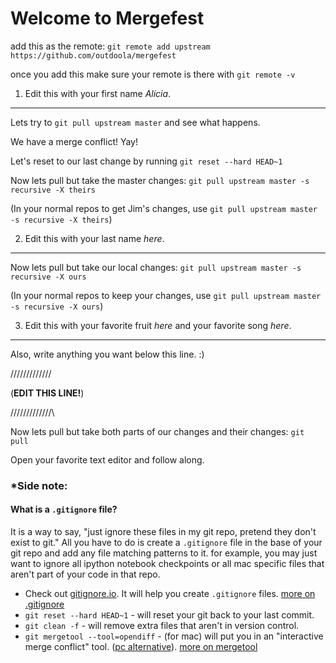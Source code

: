 # Welcome to Mergefest

add this as the remote: `git remote add upstream https://github.com/outdoola/mergefest`

once you add this make sure your remote is there with `git remote -v`

1. Edit this with your first name *Alicia*.
----------------------------------------------

Lets try to `git pull upstream master` and see what happens.

We have a merge conflict! Yay!

Let's reset to our last change by running `git reset --hard HEAD~1`

Now lets pull but take the master changes: 
`git pull upstream master -s recursive -X theirs`

(In your normal repos to get Jim's changes, use `git pull upstream master -s recursive -X theirs`)


2. Edit this with your last name *here*.
----------------------------------------------
Now lets pull but take our local changes: 
`git pull upstream master -s recursive -X ours`

(In your normal repos to keep your changes, use `git pull upstream master -s recursive -X ours`)

3. Edit this with your favorite fruit *here* and your favorite song *here*.
----------------------------------------------

Also, write anything you want below this line. :) 

\/\/\/\/\/\/\/\/\/\/\/\/\/
   
(**EDIT THIS LINE!**)
   
/\/\/\/\/\/\/\/\/\/\/\/\/\

Now lets pull but take both parts of our changes and their changes:
`git pull`

Open your favorite text editor and follow along. 

### *Side note:

#### What is a `.gitignore` file?

It is a way to say, "just ignore these files in my git repo, pretend they don't exist to git." All you have to do is create a `.gitignore` file in the base of your git repo and add any file matching patterns to it. for example, you may just want to ignore all ipython notebook checkpoints or all mac specific files that aren't part of your code in that repo.

* Check out [gitignore.io](https://www.gitignore.io/). It will help you create `.gitignore` files. [more on .gitignore](https://git-scm.com/docs/gitignore)
* `git reset --hard HEAD~1` - will reset your git back to your last commit.
* `git clean -f` - will remove extra files that aren't in version control.
* `git mergetool --tool=opendiff` - (for mac) will put you in an "interactive merge conflict" tool. ([pc alternative](http://stackoverflow.com/questions/426026/git-on-windows-how-do-you-set-up-a-mergetool)). [more on mergetool](https://git-scm.com/docs/git-mergetool) 
